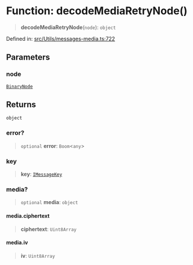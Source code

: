 # Function: decodeMediaRetryNode()

> **decodeMediaRetryNode**(`node`): `object`

Defined in: [src/Utils/messages-media.ts:722](https://github.com/Fokusdotid/Baileys/blob/3623833a320f5e60f370ef835f3de341453290f5/src/Utils/messages-media.ts#L722)

## Parameters

### node

[`BinaryNode`](../type-aliases/BinaryNode.md)

## Returns

`object`

### error?

> `optional` **error**: `Boom`\<`any`\>

### key

> **key**: [`IMessageKey`](../namespaces/proto/interfaces/IMessageKey.md)

### media?

> `optional` **media**: `object`

#### media.ciphertext

> **ciphertext**: `Uint8Array`

#### media.iv

> **iv**: `Uint8Array`
